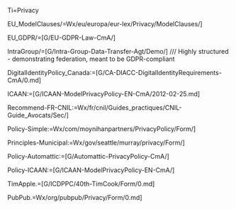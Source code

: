 Ti=Privacy

EU_ModelClauses/=Wx/eu/europa/eur-lex/Privacy/ModelClauses/]

EU_GDPR/=[G/EU-GDPR-Law-CmA/]
  
IntraGroup/=[G/Intra-Group-Data-Transfer-Agt/Demo/] /// Highly structured - demonstrating federation, meant to be GDPR-compliant

DigitalIdentityPolicy_Canada:=[G/CA-DIACC-DigitalIdentityRequirements-CmA/0.md]

ICAAN:=[G/ICAAN-ModelPrivacyPolicy-EN-CmA/2012-02-25.md]

Recommend-FR-CNIL:=Wx/fr/cnil/Guides_practiques/CNIL-Guide_Avocats/Sec/]

Policy-Simple:=Wx/com/moynihanpartners/PrivacyPolicy/Form/]

Principles-Municipal:=Wx/gov/seattle/murray/privacy/Form/]

Policy-Automattic:=[G/Automattic-PrivacyPolicy-CmA/]

Policy-ICAAN:=[G/ICAAN-ModelPrivacyPolicy-EN-CmA/]

TimApple.=[G/ICDPPC/40th-TimCook/Form/0.md]

PubPub.=Wx/org/pubpub/Privacy/Form/0.md]

